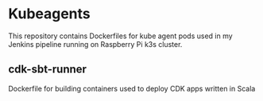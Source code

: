 # Kubeagents

This repository contains Dockerfiles for kube agent pods used in my Jenkins pipeline running on Raspberry Pi k3s cluster.

## cdk-sbt-runner

Dockerfile for building containers used to deploy CDK apps written in Scala
